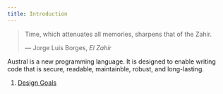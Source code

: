```yaml
---
title: Introduction
---
```


>Time, which attenuates all memories, sharpens that of the Zahir.
>
>— Jorge Luis Borges, _El Zahir_

Austral is a new programming language. It is designed to enable writing code
that is secure, readable, maintainble, robust, and long-lasting.

1. [Design Goals](/spec/goals)

